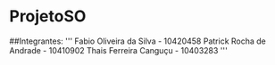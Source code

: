 # ProjetoSO
##Integrantes:
'''
Fabio Oliveira da Silva - 10420458
Patrick Rocha de Andrade - 10410902
Thais Ferreira Canguçu - 10403283
'''
